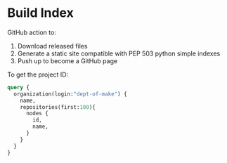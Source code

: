 Build Index
===========

GitHub action to:

1. Download released files
2. Generate a static site compatible with PEP 503 python simple indexes
3. Push up to become a GitHub page

To get the project ID:

```graphql
query {
  organization(login:"dept-of-make") {
    name,
    repositories(first:100){
      nodes {
        id,
        name,
      }
    }
  }
}
```
